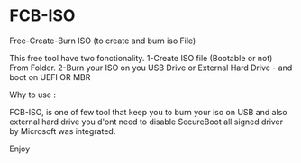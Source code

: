 # FCB-ISO
Free-Create-Burn ISO (to create and burn iso File)












This free tool have two fonctionality. 
1-Create ISO file (Bootable or not) From Folder.
2-Burn your ISO on you USB Drive or External Hard Drive - and boot on UEFI OR MBR

Why to use : 

FCB-ISO, is one of few tool that keep you to burn your iso on USB and also external hard drive
you d'ont need to disable SecureBoot all signed driver by Microsoft was integrated.

Enjoy
